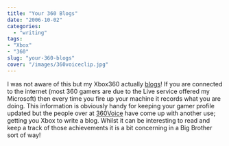 ```yaml
---
title: "Your 360 Blogs"
date: "2006-10-02"
categories:
  - "writing"
tags:
- "Xbox"
- "360"
slug: "your-360-blogs"
cover: "/images/360voiceclip.jpg"
---
```


I was not aware of this but my Xbox360 actually [blogs][1]! If you are connected to the internet (most 360 gamers are due to the Live service offered my Microsoft) then every time you fire up your machine it records what you are doing. This information is obviously handy for keeping your gamer profile updated but the people over at [360Voice][2] have come up with another use; getting you Xbox to write a blog. Whilst it can be interesting to read and keep a track of those achievements it is a bit concerning in a Big Brother sort of way!

[1]:	https://www.360voice.com/blog.asp?tag=Funky%20Larma "My Xbox"
[2]:	https://www.360voice.com "360Voice"
